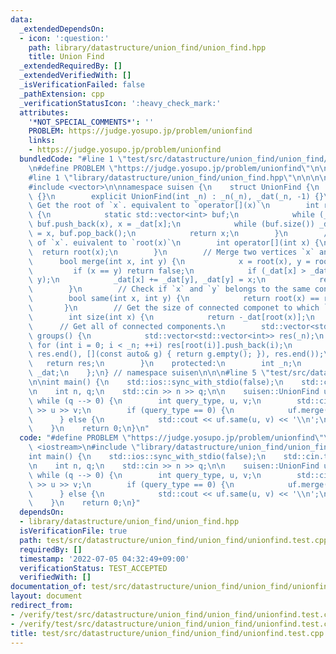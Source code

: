 ```yaml
---
data:
  _extendedDependsOn:
  - icon: ':question:'
    path: library/datastructure/union_find/union_find.hpp
    title: Union Find
  _extendedRequiredBy: []
  _extendedVerifiedWith: []
  _isVerificationFailed: false
  _pathExtension: cpp
  _verificationStatusIcon: ':heavy_check_mark:'
  attributes:
    '*NOT_SPECIAL_COMMENTS*': ''
    PROBLEM: https://judge.yosupo.jp/problem/unionfind
    links:
    - https://judge.yosupo.jp/problem/unionfind
  bundledCode: "#line 1 \"test/src/datastructure/union_find/union_find/unionfind.test.cpp\"\
    \n#define PROBLEM \"https://judge.yosupo.jp/problem/unionfind\"\n\n#include <iostream>\n\
    #line 1 \"library/datastructure/union_find/union_find.hpp\"\n\n\n\n#include <algorithm>\n\
    #include <vector>\n\nnamespace suisen {\n    struct UnionFind {\n        UnionFind()\
    \ {}\n        explicit UnionFind(int _n) : _n(_n), _dat(_n, -1) {}\n        //\
    \ Get the root of `x`. equivalent to `operator[](x)`\n        int root(int x)\
    \ {\n            static std::vector<int> buf;\n            while (_dat[x] >= 0)\
    \ buf.push_back(x), x = _dat[x];\n            while (buf.size()) _dat[buf.back()]\
    \ = x, buf.pop_back();\n            return x;\n        }\n        // Get the root\
    \ of `x`. euivalent to `root(x)`\n        int operator[](int x) {\n          \
    \  return root(x);\n        }\n        // Merge two vertices `x` and `y`.\n  \
    \      bool merge(int x, int y) {\n            x = root(x), y = root(y);\n   \
    \         if (x == y) return false;\n            if (_dat[x] > _dat[y]) std::swap(x,\
    \ y);\n            _dat[x] += _dat[y], _dat[y] = x;\n            return true;\n\
    \        }\n        // Check if `x` and `y` belongs to the same connected component.\n\
    \        bool same(int x, int y) {\n            return root(x) == root(y);\n \
    \       }\n        // Get the size of connected componet to which `x` belongs.\n\
    \        int size(int x) {\n            return -_dat[root(x)];\n        }\n  \
    \      // Get all of connected components.\n        std::vector<std::vector<int>>\
    \ groups() {\n            std::vector<std::vector<int>> res(_n);\n           \
    \ for (int i = 0; i < _n; ++i) res[root(i)].push_back(i);\n            res.erase(std::remove_if(res.begin(),\
    \ res.end(), [](const auto& g) { return g.empty(); }), res.end());\n         \
    \   return res;\n        }\n    protected:\n        int _n;\n        std::vector<int>\
    \ _dat;\n    };\n} // namespace suisen\n\n\n#line 5 \"test/src/datastructure/union_find/union_find/unionfind.test.cpp\"\
    \n\nint main() {\n    std::ios::sync_with_stdio(false);\n    std::cin.tie(nullptr);\n\
    \n    int n, q;\n    std::cin >> n >> q;\n\n    suisen::UnionFind uf(n);\n   \
    \ while (q --> 0) {\n        int query_type, u, v;\n        std::cin >> query_type\
    \ >> u >> v;\n        if (query_type == 0) {\n            uf.merge(u, v);\n  \
    \      } else {\n            std::cout << uf.same(u, v) << '\\n';\n        }\n\
    \    }\n    return 0;\n}\n"
  code: "#define PROBLEM \"https://judge.yosupo.jp/problem/unionfind\"\n\n#include\
    \ <iostream>\n#include \"library/datastructure/union_find/union_find.hpp\"\n\n\
    int main() {\n    std::ios::sync_with_stdio(false);\n    std::cin.tie(nullptr);\n\
    \n    int n, q;\n    std::cin >> n >> q;\n\n    suisen::UnionFind uf(n);\n   \
    \ while (q --> 0) {\n        int query_type, u, v;\n        std::cin >> query_type\
    \ >> u >> v;\n        if (query_type == 0) {\n            uf.merge(u, v);\n  \
    \      } else {\n            std::cout << uf.same(u, v) << '\\n';\n        }\n\
    \    }\n    return 0;\n}"
  dependsOn:
  - library/datastructure/union_find/union_find.hpp
  isVerificationFile: true
  path: test/src/datastructure/union_find/union_find/unionfind.test.cpp
  requiredBy: []
  timestamp: '2022-07-05 04:32:49+09:00'
  verificationStatus: TEST_ACCEPTED
  verifiedWith: []
documentation_of: test/src/datastructure/union_find/union_find/unionfind.test.cpp
layout: document
redirect_from:
- /verify/test/src/datastructure/union_find/union_find/unionfind.test.cpp
- /verify/test/src/datastructure/union_find/union_find/unionfind.test.cpp.html
title: test/src/datastructure/union_find/union_find/unionfind.test.cpp
---
```

